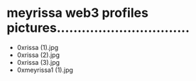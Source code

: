 # meyrissa web3 profiles pictures................................
- 0xrissa (1).jpg
- 0xrissa (2).jpg
- 0xrissa (3).jpg
- 0xmeyrissa1 (1).jpg
